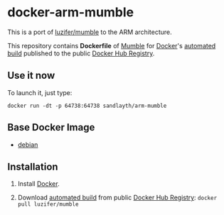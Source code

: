 # docker-arm-mumble

This is a port of [luzifer/mumble](https://hub.docker.com/u/luzifer/mumble/) to the ARM architecture.

This repository contains **Dockerfile** of [Mumble](http://wiki.mumble.info/wiki/Main_Page) for [Docker](https://www.docker.com/)'s [automated build](https://registry.hub.docker.com/u/luzifer/mumble/) published to the public [Docker Hub Registry](https://registry.hub.docker.com/).


## Use it now

To launch it, just type:

```
docker run -dt -p 64738:64738 sandlayth/arm-mumble
```

## Base Docker Image

- [debian](https://hub.docker.com/sandlayth/arm-debian)

## Installation

1. Install [Docker](https://www.docker.com/).

2. Download [automated build](https://registry.hub.docker.com/u/luzifer/mumble/) from public [Docker Hub Registry](https://registry.hub.docker.com/): `docker pull luzifer/mumble`
